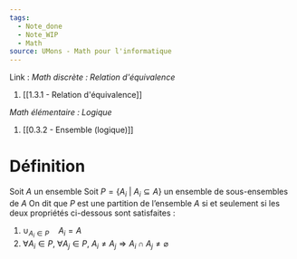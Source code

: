 ```yaml
---
tags:
  - Note_done
  - Note_WIP
  - Math
source: UMons - Math pour l'informatique
---
```


Link :
_Math discrète : Relation d'équivalence_
1. [[1.3.1 - Relation d'équivalence]]

_Math élémentaire : Logique_
1. [[0.3.2 - Ensemble (logique)]]

# Définition
Soit $A$ un ensemble 
Soit $P = \{A_i\ |\ A_i \subseteq A \}$ un ensemble de sous-ensembles de $A$ 
On dit que $P$ est une partition de l’ensemble $A$ si et seulement si les deux propriétés ci-dessous sont satisfaites :
1. $\cup_{A_i \in P}\quad A_i = A$
2. $\forall A_i  \in P,\ \forall A_j \in P,\ A_i \neq A_j \Rightarrow A_i \cap A_j \neq \varnothing$ 

